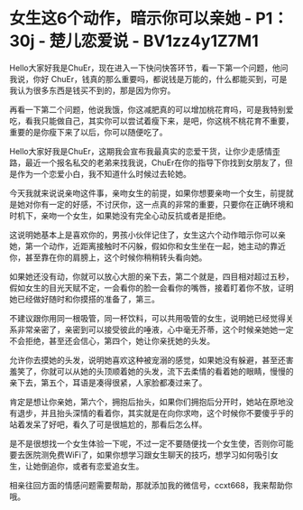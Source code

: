 # 女生这6个动作，暗示你可以亲她 - P1：30j - 楚儿恋爱说 - BV1zz4y1Z7M1

Hello大家好我是ChuEr，现在进入一下快问快答环节，看一下第一个问题，他问我说，你好 ChuEr，钱真的那么重要吗，都说钱是万能的，什么都能买到，可是我认为很多东西是钱买不到的，那是因为你穷。

再看一下第二个问题，他说我饿，你这减肥真的可以增加桃花育吗，可是我特别爱吃，看我只能做自己，其实你可以尝试着瘦下来，是吧，你这桃不桃花育不重要，重要的是你瘦下来了以后，你可以随便吃了。

Hello大家好我是ChuEr，这期我会宣布我最真实的恋爱干货，让你少走感情歪路，最近一个报名私交的老弟来找我说，ChuEr在你的指导下你找到女朋友了，但是作为一个恋爱小白，我不知道什么时候过去轮她。

今天我就来说说亲吻这件事，亲吻女生的前提，如果你想要亲吻一个女生，前提就是她对你有一定的好感，不讨厌你，这一点真的非常的重要，只要你在正确环境和时机下，亲吻一个女生，如果她没有完全心动反抗或者是拒绝。

这说明她基本上是喜欢你的，男孩小伙伴记住了，女生这六个动作暗示你可以亲她，第一个动作，近距离接触时不闪躲，假如你和女生坐在一起，她主动的靠近你，甚至靠在你的肩膀上，这个时候你稍稍转头看向她。

如果她还没有动，你就可以放心大胆的亲下去，第二个就是，四目相对超过五秒，假如女生的目光天赋不定，一会看你的脸一会看你的嘴唇，接着盯着你不放，证明她已经做好随时和你摸搭的准备了，第三。

不建议跟你用同一根吸管，同一杯饮料，可以共用吸管的女生，说明她已经觉得关系非常亲密了，亲密到可以接受彼此的唾液，心中毫无芥蒂，这个时候亲她她一定不会拒绝，甚至还会信心，第四个，她让你亲抚她的头发。

允许你去摸她的头发，说明她喜欢这种被宠溺的感觉，如果她没有躲避，甚至还害羞笑了，你就可以从她的头顶顺着她的头发，流下去柔情的看着她的眼睛，慢慢的亲下去，第五个，耳语是凑得很紧，人家脸都凑过来了。

肯定是想让你亲她，第六个，拥抱后抬头，如果你们拥抱后分开时，她站在原地没有退步，并且抬头深情的看着你，其实就是在向你求吻，这个时候你不要傻乎乎的站着发呆了好吧，看久了可是很尴尬的，那看后怎么样。

是不是很想找一个女生体验一下呢，不过一定不要随便找一个女生使，否则你可能要去医院测免费WiFi了，如果你想学习跟女生聊天的技巧，想学习如何吸引女生，让她倒追你，或者有恋爱追女生。

相亲往回方面的情感问题需要帮助，那就添加我的微信号，ccxt668，我来帮助你哦。
